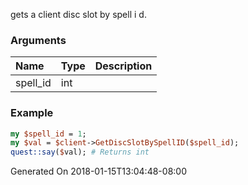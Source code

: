gets a client disc slot by spell i d.
### Arguments
**Name**|**Type**|**Description**
:---|:---|:---
spell_id|int|

### Example

```perl
my $spell_id = 1;
my $val = $client->GetDiscSlotBySpellID($spell_id);
quest::say($val); # Returns int
```


Generated On 2018-01-15T13:04:48-08:00